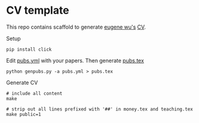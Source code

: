 # CV template

This repo contains scaffold to generate [eugene wu's](https://eugenewu.net) [CV](http://eugenewu.net/files/statement/cv.pdf).


Setup

    pip install click

Edit [pubs.yml](./pubs.yml) with your papers.  Then generate [pubs.tex](pubs.tex)

    python genpubs.py -a pubs.yml > pubs.tex


Generate CV

    # include all content
    make

    # strip out all lines prefixed with '##' in money.tex and teaching.tex
    make public=1



